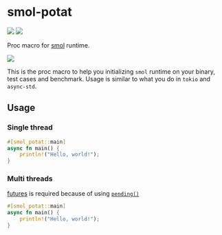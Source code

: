 # smol-potat

[![][crates-badge]][crates-url] ![][license-badge]

[crates-badge]: https://img.shields.io/crates/v/smol-potat
[crates-url]: https://crates.io/crates/smol-potat
[license-badge]: https://img.shields.io/crates/l/smol-potat

Proc macro for [smol](https://crates.io/crates/smol) runtime.

![](https://i.redd.it/arnr6d62b9p21.jpg)

This is the proc macro to help you initializing `smol` runtime on your binary, test cases and benchmark.
Usage is similar to what you do in `tokio` and `async-std`.

## Usage

### Single thread

```rust
#[smol_potat::main]
async fn main() {
    println!("Hello, world!");
}
```

### Multi threads

[futures](https://crates.io/crates/futures) is required because of using [`pending()`](https://docs.rs/futures/0.3.4/futures/future/fn.pending.html)

```rust
#[smol_potat::main]
async fn main() {
    println!("Hello, world!");
}
```